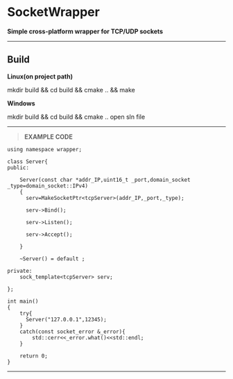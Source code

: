 # SocketWrapper

__Simple cross-platform wrapper for TCP/UDP sockets__

***



## Build
**Linux(on project path)**

mkdir build && cd build && cmake .. && make

**Windows**

mkdir build && cd build && cmake .. open sln file

___



>**EXAMPLE CODE**

```
using namespace wrapper;

class Server{
public:

    Server(const char *addr_IP,uint16_t _port,domain_socket _type=domain_socket::IPv4)
    {
      serv=MakeSocketPtr<tcpServer>(addr_IP,_port,_type);

      serv->Bind();

      serv->Listen();

      serv->Accept();

    }

    ~Server() = default ;

private:
    sock_template<tcpServer> serv;

};

int main()
{
    try{
      Server("127.0.0.1",12345);
    }
    catch(const socket_error &_error){
        std::cerr<<_error.what()<<std::endl;
    }

    return 0;
}

``` 

***
